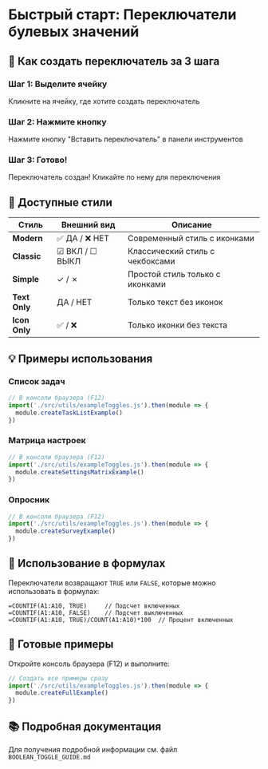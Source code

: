 # Быстрый старт: Переключатели булевых значений

## 🚀 Как создать переключатель за 3 шага

### Шаг 1: Выделите ячейку
Кликните на ячейку, где хотите создать переключатель

### Шаг 2: Нажмите кнопку
Нажмите кнопку "Вставить переключатель" в панели инструментов

### Шаг 3: Готово!
Переключатель создан! Кликайте по нему для переключения

## 🎨 Доступные стили

| Стиль | Внешний вид | Описание |
|-------|-------------|----------|
| **Modern** | ✅ ДА / ❌ НЕТ | Современный стиль с иконками |
| **Classic** | ☑ ВКЛ / ☐ ВЫКЛ | Классический стиль с чекбоксами |
| **Simple** | ✓ / ✗ | Простой стиль только с иконками |
| **Text Only** | ДА / НЕТ | Только текст без иконок |
| **Icon Only** | ✅ / ❌ | Только иконки без текста |

## 💡 Примеры использования

### Список задач
```javascript
// В консоли браузера (F12)
import('./src/utils/exampleToggles.js').then(module => {
  module.createTaskListExample()
})
```

### Матрица настроек
```javascript
// В консоли браузера (F12)
import('./src/utils/exampleToggles.js').then(module => {
  module.createSettingsMatrixExample()
})
```

### Опросник
```javascript
// В консоли браузера (F12)
import('./src/utils/exampleToggles.js').then(module => {
  module.createSurveyExample()
})
```

## 🔢 Использование в формулах

Переключатели возвращают `TRUE` или `FALSE`, которые можно использовать в формулах:

```
=COUNTIF(A1:A10, TRUE)     // Подсчет включенных
=COUNTIF(A1:A10, FALSE)    // Подсчет выключенных
=COUNTIF(A1:A10, TRUE)/COUNT(A1:A10)*100  // Процент включенных
```

## 🎯 Готовые примеры

Откройте консоль браузера (F12) и выполните:

```javascript
// Создать все примеры сразу
import('./src/utils/exampleToggles.js').then(module => {
  module.createFullExample()
})
```

## 📚 Подробная документация

Для получения подробной информации см. файл `BOOLEAN_TOGGLE_GUIDE.md` 